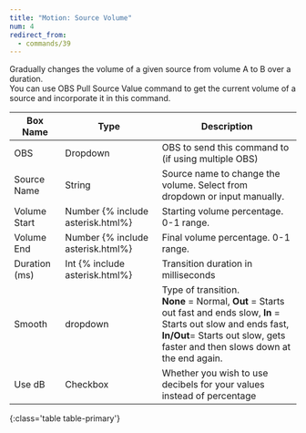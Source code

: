 ```yaml
---
title: "Motion: Source Volume"
num: 4
redirect_from:
  - commands/39
---
```

Gradually changes the volume of a given source from volume A to B over a duration.\
You can use OBS Pull Source Value command to get the current volume of a source and incorporate it in this command.


| Box Name | Type | Description | 
|-------|--------|--------
|OBS|Dropdown|OBS to send this command to (if using multiple OBS)|
|Source Name	|String	|Source name to change the volume. Select from dropdown or input manually.
|Volume Start 	|Number {% include asterisk.html%}|Starting volume percentage. 0-1 range.
|Volume End |	Number {% include asterisk.html%}|	Final volume percentage. 0-1 range.
|Duration (ms) |	Int {% include asterisk.html%} |	Transition duration in milliseconds
|Smooth|	dropdown |	Type of transition.<br/> **None** = Normal, **Out** = Starts out fast and ends slow, **In** = Starts out slow and ends fast,  <br/> **In/Out**= Starts out slow, gets faster and then slows down at the end again.
|Use dB| Checkbox | Whether you wish to use decibels for your values instead of percentage
{:class='table table-primary'}









